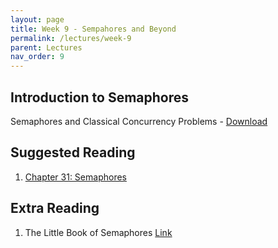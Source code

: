 ```yaml
---
layout: page
title: Week 9 - Sempahores and Beyond
permalink: /lectures/week-9
parent: Lectures
nav_order: 9
---
```


## Introduction to Semaphores

Semaphores and Classical Concurrency Problems - [Download](https://karthikv1392.github.io/cs3301_osn/slides/OSN_L17.pdf)



## Suggested Reading

1. [Chapter 31: Semaphores](https://pages.cs.wisc.edu/~remzi/OSTEP/threads-sema.pdf)

## Extra Reading

1. The Little Book of Semaphores [Link](https://greenteapress.com/semaphores/LittleBookOfSemaphores.pdf)
